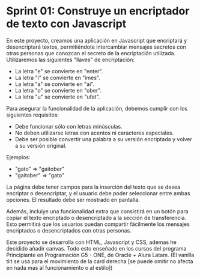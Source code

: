 # Sprint 01: Construye un encriptador de texto con Javascript

En este proyecto, creamos una aplicación en Javascript que encriptará y desencriptará textos, permitiéndote intercambiar mensajes secretos con otras personas que conozcan el secreto de la encriptación utilizada. Utilizaremos las siguientes "llaves" de encriptación:

- La letra "e" se convierte en "enter".
- La letra "i" se convierte en "imes".
- La letra "a" se convierte en "ai".
- La letra "o" se convierte en "ober".
- La letra "u" se convierte en "ufat".

Para asegurar la funcionalidad de la aplicación, debemos cumplir con los siguientes requisitos:

- Debe funcionar sólo con letras minúsculas.
- No deben utilizarse letras con acentos ni caracteres especiales.
- Debe ser posible convertir una palabra a su versión encriptada y volver a su versión original.

Ejemplos:

- "gato" => "gaitober"
- "gaitober" => "gato"

La página debe tener campos para la inserción del texto que se desea encriptar o desencriptar, y el usuario debe poder seleccionar entre ambas opciones. El resultado debe ser mostrado en pantalla.

Además, incluiye una funcionalidad extra que consistirá en un botón para copiar el texto encriptado o desencriptado a la sección de transferencia. Esto permitirá que los usuarios puedan compartir fácilmente los mensajes encriptados o desencriptados con otras personas.

Este proyecto se desarrolla con HTML, Javascript y CSS, ademas he decidido añadir canvas. Todo esto enseñado en los cursos del programa Principiante en Programación G5 - ONE, de Oracle + Alura Latam. (El vanilla tilt se usa para el movimiento de la card derecha [se puede omitir no afecta en nada mas al funcionamiento o al estilo])
